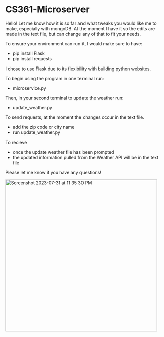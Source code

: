 # CS361-Microserver
Hello! Let me know how it is so far and what tweaks you would like me to make, especially with mongoDB. At the moment I have it so the edits are made in the text file, but can change any of that to fit your needs. 

To ensure your environment can run it, I would make sure to have: 
- pip install Flask
- pip install requests

I chose to use Flask due to its flexibility with building python websites.

To begin using the program in one terminal run:
- microservice.py

Then, in your second terminal to update the weather run:
- update_weather.py

To send requests, at the moment the changes occur in the text file.
- add the zip code or city name
- run update_weather.py

To recieve
- once the update weather file has been prompted
- the updated information pulled from the Weather API will be in the text file


Please let me know if you have any questions!

<img width="483" alt="Screenshot 2023-07-31 at 11 35 30 PM" src="https://github.com/nina-sanchez/CS361-Microserver/assets/104878059/9ae3ed0d-9c37-447d-a284-d8d382cd63d1">





